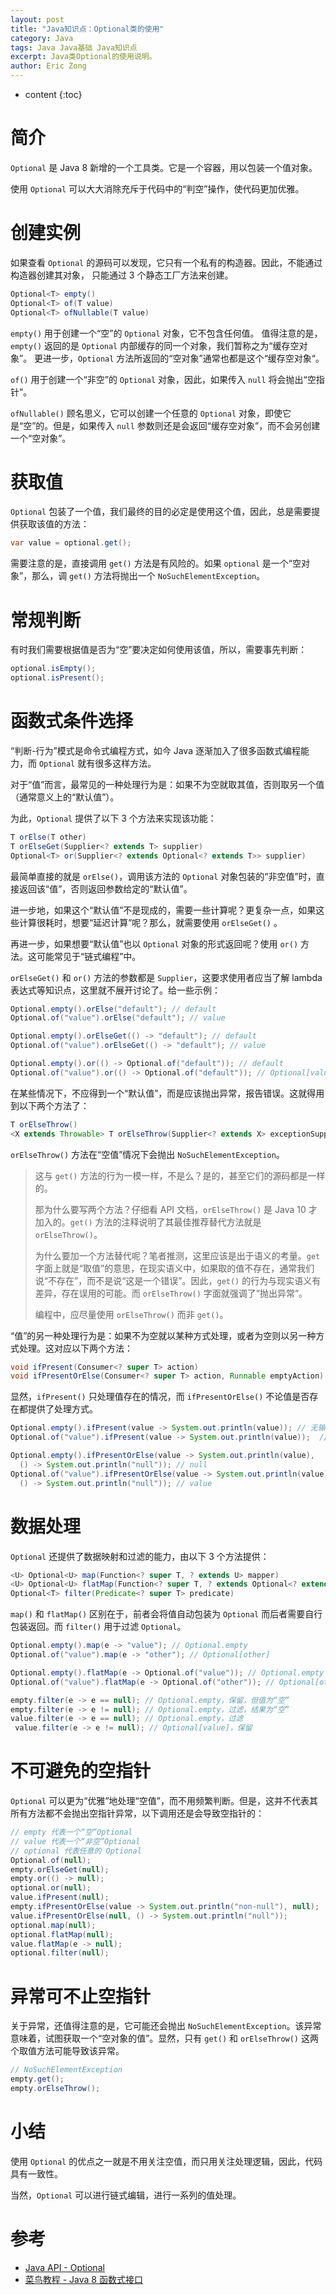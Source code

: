 ```yaml
---
layout: post
title: "Java知识点：Optional类的使用"
category: Java
tags: Java Java基础 Java知识点
excerpt: Java类Optional的使用说明。
author: Eric Zong
---
```


* content
{:toc}

# 简介

`Optional` 是 Java 8 新增的一个工具类。它是一个容器，用以包装一个值对象。

使用 `Optional` 可以大大消除充斥于代码中的“判空”操作，使代码更加优雅。

# 创建实例

如果查看 `Optional` 的源码可以发现，它只有一个私有的构造器。因此，不能通过构造器创建其对象，
只能通过 3 个静态工厂方法来创建。

```java
Optional<T> empty()
Optional<T> of(T value)
Optional<T> ofNullable(T value)
```

`empty()` 用于创建一个“空”的 `Optional` 对象，它不包含任何值。
值得注意的是，`empty()` 返回的是 `Optional` 内部缓存的同一个对象，我们暂称之为“缓存空对象”。
更进一步，`Optional` 方法所返回的“空对象”通常也都是这个“缓存空对象“。

`of()` 用于创建一个“非空”的 `Optional` 对象，因此，如果传入 `null` 将会抛出“空指针”。

`ofNullable()` 顾名思义，它可以创建一个任意的 `Optional` 对象，即使它是“空”的。但是，如果传入 `null` 参数则还是会返回“缓存空对象”，而不会另创建一个“空对象”。

# 获取值

`Optional` 包装了一个值，我们最终的目的必定是使用这个值，因此，总是需要提供获取该值的方法：

```java
var value = optional.get();
```

需要注意的是，直接调用 `get()` 方法是有风险的。如果 `optional` 是一个“空对象”，那么，调 `get()` 方法将抛出一个 `NoSuchElementException`。

# 常规判断

有时我们需要根据值是否为“空”要决定如何使用该值，所以，需要事先判断：

```java
optional.isEmpty();
optional.isPresent();
```

# 函数式条件选择

“判断-行为”模式是命令式编程方式，如今 Java 逐渐加入了很多函数式编程能力，而 `Optional` 就有很多这样方法。

对于“值”而言，最常见的一种处理行为是：如果不为空就取其值，否则取另一个值（通常意义上的“默认值”）。

为此，`Optional` 提供了以下 3 个方法来实现该功能：

```java
T orElse(T other)
T orElseGet(Supplier<? extends T> supplier)
Optional<T> or(Supplier<? extends Optional<? extends T>> supplier)
```

最简单直接的就是 `orElse()`，调用该方法的 `Optional` 对象包装的“非空值”时，直接返回该“值”，否则返回参数给定的“默认值”。

进一步地，如果这个“默认值”不是现成的，需要一些计算呢？更复杂一点，如果这些计算很耗时，想要“延迟计算”呢？那么，就需要使用 `orElseGet()` 。

再进一步，如果想要“默认值”也以 `Optional` 对象的形式返回呢？使用 `or()` 方法。这可能常见于“链式编程”中。

`orElseGet()` 和 `or()` 方法的参数都是 `Supplier`，这要求使用者应当了解 lambda 表达式等知识点，这里就不展开讨论了。给一些示例：

```java
Optional.empty().orElse("default"); // default
Optional.of("value").orElse("default"); // value

Optional.empty().orElseGet(() -> "default"); // default
Optional.of("value").orElseGet(() -> "default"); // value

Optional.empty().or(() -> Optional.of("default")); // default
Optional.of("value").or(() -> Optional.of("default")); // Optional[value]
```

在某些情况下，不应得到一个“默认值”，而是应该抛出异常，报告错误。这就得用到以下两个方法了：

```java
T orElseThrow()
<X extends Throwable> T orElseThrow(Supplier<? extends X> exceptionSupplier)
```

`orElseThrow()` 方法在“空值”情况下会抛出 `NoSuchElementException`。

> 这与 `get()` 方法的行为一模一样，不是么？是的，甚至它们的源码都是一样的。
>
> 那为什么要写两个方法？仔细看 API 文档，`orElseThrow()` 是 Java 10 才加入的。`get()` 方法的注释说明了其最佳推荐替代方法就是 `orElseThrow()`。
>
> 为什么要加一个方法替代呢？笔者推测，这里应该是出于语义的考量。`get` 字面上就是“取值”的意思，在现实语义中，如果取的值不存在，通常我们说“不存在”，而不是说“这是一个错误”。因此，`get()` 的行为与现实语义有差异，存在误用的可能。而 `orElseThrow()` 字面就强调了“抛出异常”。
>
> 编程中，应尽量使用 `orElseThrow()`  而非 `get()`。

“值”的另一种处理行为是：如果不为空就以某种方式处理，或者为空则以另一种方式处理。这对应以下两个方法：

```java
void ifPresent(Consumer<? super T> action)
void ifPresentOrElse(Consumer<? super T> action, Runnable emptyAction)    
```

显然，`ifPresent()` 只处理值存在的情况，而 `ifPresentOrElse()` 不论值是否存在都提供了处理方式。

```java
Optional.empty().ifPresent(value -> System.out.println(value)); // 无输出
Optional.of("value").ifPresent(value -> System.out.println(value));  // value

Optional.empty().ifPresentOrElse(value -> System.out.println(value), 
  () -> System.out.println("null")); // null
Optional.of("value").ifPresentOrElse(value -> System.out.println(value), 
  () -> System.out.println("null")); // value
```

# 数据处理

`Optional` 还提供了数据映射和过滤的能力，由以下 3 个方法提供：

```java
<U> Optional<U>	map(Function<? super T, ? extends U> mapper)
<U> Optional<U>	flatMap(Function<? super T, ? extends Optional<? extends U>> mapper)
Optional<T> filter(Predicate<? super T> predicate)
```

`map()` 和 `flatMap()` 区别在于，前者会将值自动包装为 `Optional` 而后者需要自行包装返回。而 `filter()` 用于过滤 `Optional`。

```java
Optional.empty().map(e -> "value"); // Optional.empty
Optional.of("value").map(e -> "other"); // Optional[other]

Optional.empty().flatMap(e -> Optional.of("value")); // Optional.empty
Optional.of("value").flatMap(e -> Optional.of("other")); // Optional[other]

empty.filter(e -> e == null); // Optional.empty，保留，但值为“空”
empty.filter(e -> e != null); // Optional.empty，过滤，结果为“空”
value.filter(e -> e == null); // Optional.empty，过滤
 value.filter(e -> e != null); // Optional[value]，保留
```

# 不可避免的空指针

`Optional` 可以更为“优雅”地处理“空值”，而不用频繁判断。但是，这并不代表其所有方法都不会抛出空指针异常，以下调用还是会导致空指针的：

```java
// empty 代表一个“空”Optional
// value 代表一个“非空”Optional
// optional 代表任意的 Optional
Optional.of(null);
empty.orElseGet(null);
empty.or(() -> null);
optional.or(null);
value.ifPresent(null);
empty.ifPresentOrElse(value -> System.out.println("non-null"), null);
value.ifPresentOrElse(null, () -> System.out.println("null"));
optional.map(null);
optional.flatMap(null);
value.flatMap(e -> null);
optional.filter(null);
```

# 异常可不止空指针

关于异常，还值得注意的是，它可能还会抛出 `NoSuchElementException`。该异常意味着，试图获取一个“空对象的值”。显然，只有 `get()` 和 `orElseThrow()` 这两个取值方法可能导致该异常。

```java
// NoSuchElementException
empty.get();
empty.orElseThrow();
```

# 小结

使用 `Optional` 的优点之一就是不用关注空值，而只用关注处理逻辑，因此，代码具有一致性。

当然，`Optional` 可以进行链式编辑，进行一系列的值处理。

# 参考

* [Java API - Optional](https://docs.oracle.com/en/java/javase/13/docs/api/java.base/java/util/Optional.html)
* [菜鸟教程 - Java 8 函数式接口](https://www.runoob.com/java/java8-functional-interfaces.html)

